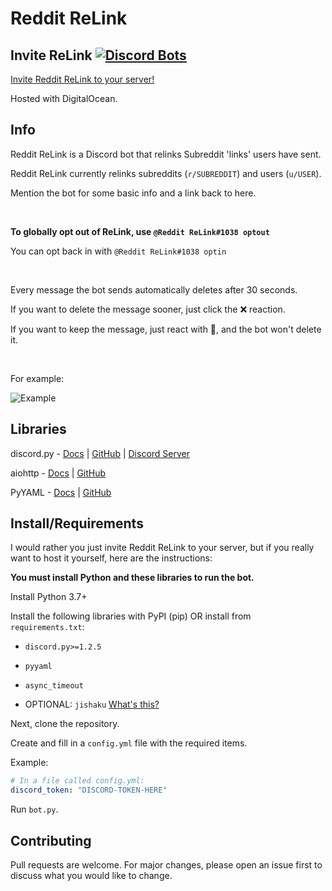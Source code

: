 # Reddit ReLink

## Invite ReLink [![Discord Bots](https://top.gg/api/widget/status/618868626945998849.svg)](https://top.gg/bot/618868626945998849)

[Invite Reddit ReLink to your server!](https://discordapp.com/api/oauth2/authorize?client_id=618868626945998849&permissions=18432&scope=bot)

Hosted with DigitalOcean.

## Info

Reddit ReLink is a Discord bot that relinks Subreddit 'links' users have sent.

Reddit ReLink currently relinks subreddits (`r/SUBREDDIT`) and users (`u/USER`).

Mention the bot for some basic info and a link back to here.

‍

**To globally opt out of ReLink, use `@Reddit ReLink#1038 optout`**

You can opt back in with `@Reddit ReLink#1038 optin`

‍

Every message the bot sends automatically deletes after 30 seconds.

If you want to delete the message sooner, just click the ❌ reaction.

If you want to keep the message, just react with 📌, and the bot won't delete it.

‍

For example:

![Example](https://i.imgur.com/v6ZyNi3.png)

## Libraries

discord.py - [Docs](https://discordpy.readthedocs.io) | [GitHub](https://github.com/Rapptz/discord.py) | [Discord Server](https://discord.gg/r3sSKJJ)

aiohttp - [Docs](https://docs.aiohttp.org/en/stable/) | [GitHub](https://github.com/aio-libs/aiohttp)

PyYAML - [Docs](https://pyyaml.org/) | [GitHub](https://github.com/yaml/pyyaml)

## Install/Requirements

I would rather you just invite Reddit ReLink to your server,
but if you really want to host it yourself, here are the instructions:

**You must install Python and these libraries to run the bot.**

Install Python 3.7+

Install the following libraries with PyPI (pip) OR install from `requirements.txt`:

- `discord.py>=1.2.5`

- `pyyaml`

- `async_timeout`

- OPTIONAL: `jishaku` [What's this?](https://github.com/Gorialis/jishaku)

Next, clone the repository.

Create and fill in a `config.yml` file with the required items.

Example:

```yml
# In a file called config.yml:
discord_token: "DISCORD-TOKEN-HERE"
```

Run `bot.py`.

## Contributing

Pull requests are welcome. For major changes, please open an issue first to discuss what you would like to change.
